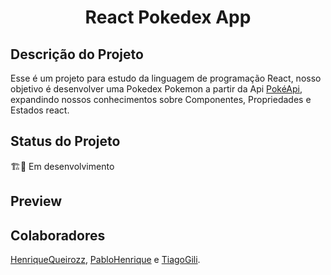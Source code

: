 <h1 align="center">React Pokedex App</h1>

## Descrição do Projeto

Esse é um projeto para estudo da linguagem de programação React, nosso objetivo é desenvolver uma Pokedex Pokemon a partir da Api [PokéApi](https://pokeapi.co/), expandindo nossos conhecimentos sobre Componentes, Propriedades e Estados react.

## Status do Projeto

🏗️🚧 Em desenvolvimento

## Preview

## Colaboradores

[HenriqueQueirozz](https://github.com/HenriqueQueirozz), [PabloHenrique](https://github.com/PabloHenrique) e [TiagoGili](https://github.com/TiagoGili).

